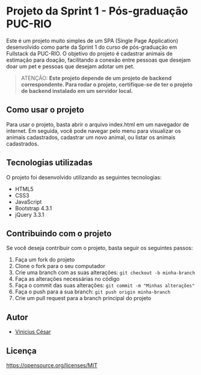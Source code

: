 # Projeto da Sprint 1 - Pós-graduação PUC-RIO

Este é um projeto muito simples de um SPA (Single Page Application) desenvolvido como parte da Sprint 1 do curso de pós-graduação em Fullstack da PUC-RIO. O objetivo do projeto é cadastrar animais de estimação para doação, facilitando a conexão entre pessoas que desejam doar um pet e pessoas que desejam adotar um pet.

> ATENÇÂO: **Este projeto depende de um projeto de backend correspondente. Para rodar o projeto, certifique-se de ter o projeto de backend instalado em um servidor local.**

## Como usar o projeto

Para usar o projeto, basta abrir o arquivo index.html em um navegador de internet. Em seguida, você pode navegar pelo menu para visualizar os animais cadastrados, cadastrar um novo animal, ou listar os animais cadastrados.

## Tecnologias utilizadas

O projeto foi desenvolvido utilizando as seguintes tecnologias:

- HTML5
- CSS3
- JavaScript
- Bootstrap 4.3.1
- jQuery 3.3.1

## Contribuindo com o projeto

Se você deseja contribuir com o projeto, basta seguir os seguintes passos:

1. Faça um fork do projeto
2. Clone o fork para o seu computador
3. Crie uma branch com as suas alterações: `git checkout -b minha-branch`
4. Faça as alterações necessárias no código
5. Faça o commit das suas alterações: `git commit -m "Minhas alterações"`
6. Faça o push para a sua branch: `git push origin minha-branch`
7. Crie um pull request para a branch principal do projeto

## Autor

- [Vinicius César](https://github.com/viniciuscgp)

## Licença

 https://opensource.org/licenses/MIT
